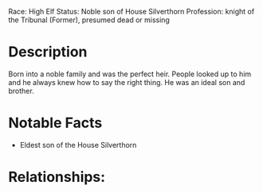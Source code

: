 Race: High Elf
Status: Noble son of House Silverthorn
Profession: knight of the Tribunal (Former), presumed dead or missing
# Description
Born into a noble family and was the perfect heir. People looked up to him and he always knew how to say the right thing. He was an ideal son and brother.

# Notable Facts
- Eldest son of the House Silverthorn

# Relationships:

